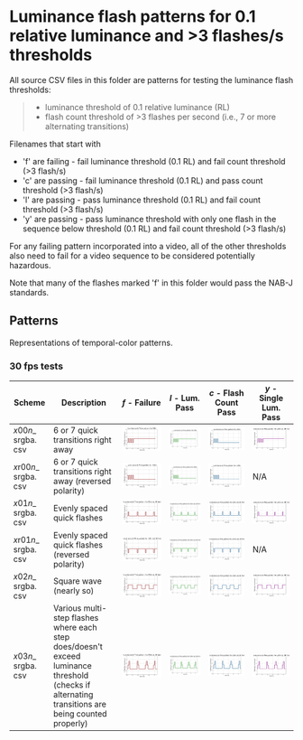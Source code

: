 # Luminance flash patterns for 0.1 relative luminance and >3 flashes/s thresholds
All source CSV files in this folder are patterns for testing the luminance flash thresholds:
> - luminance threshold of 0.1 relative luminance (RL)
> - flash count threshold of >3 flashes per second (i.e., 7 or more alternating transitions)

Filenames that start with 
 - 'f' are failing - fail luminance threshold (0.1 RL) and fail count threshold (>3 flash/s)
 - 'c' are passing - fail luminance threshold (0.1 RL) and pass count threshold (>3 flash/s)
 - 'l' are passing - pass luminance threshold (0.1 RL) and fail count threshold (>3 flash/s)
 - 'y' are passing - pass luminance threshold with only one flash in the sequence below threshold (0.1 RL) and fail count threshold (>3 flash/s)

For any failing pattern incorporated into a video, 
all of the other thresholds also need to fail for a video sequence to be 
considered potentially hazardous.

Note that many of the flashes marked 'f' in this folder would pass the NAB-J standards.

## Patterns
Representations of temporal-color patterns.

### 30 fps tests

| Scheme | Description | *f* - Failure | *l* - Lum. Pass | *c* - Flash Count Pass | *y* - Single Lum. Pass |
| --- | --- | --- | --- | --- | --- |
| *x*00*n*_ srgba. csv | 6 or 7 quick transitions right away | ![Failure with 7 quick transitions](./documentation/f00n_srgba.svg) | ![Low luminance pass with 7 quick transitions](./documentation/l00n_srgba.svg) | ![Count pass with 6 quick transitions](./documentation/c00n_srgba.svg) | ![Luminance pass with a single flash in a quick sequence not above threshold](./documentation/y00n_srgba.svg) | 
| *x*r00*n*_ srgba. csv | 6 or 7 quick transitions right away (reversed polarity) | ![Failure with 7 quick transitions (reversed polarity)](./documentation/fr00n_srgba.svg) | ![Low luminance pass with 7 quick transitions (reversed polarity)](./documentation/lr00n_srgba.svg) | ![Count pass with 6 quick transitions (reversed polarity)](./documentation/cr00n_srgba.svg) | N/A | 
| *x*01*n*_ srgba. csv | Evenly spaced quick flashes | ![Failure with 4 quick, evenly-spaced flashes](./documentation/f01n_srgba.svg) | ![Low luminance pass with 4 quick, evenly-spaced flashes](./documentation/l01n_srgba.svg) | ![Count pass with 4 quick, evenly-spaced flashes](./documentation/c01n_srgba.svg) | ![Luminance pass with a single flash not above threshold out of 4 quick, evenly-spaced flashes](./documentation/y01n_srgba.svg) | 
| *x*r01*n*_ srgba. csv | Evenly spaced quick flashes (reversed polarity) | ![Failure with 4 quick, evenly-spaced flashes (reversed polarity)](./documentation/fr01n_srgba.svg) | ![Low luminance pass with 4 quick, evenly spaced flashes (reversed polarity)](./documentation/lr01n_srgba.svg) | ![Count pass with 4 quick, evenly spaced flashes (reversed polarity)](./documentation/cr01n_srgba.svg) | N/A | 
| *x*02*n*_ srgba. csv | Square wave (nearly so) | ![Failure with a square wave](./documentation/f02n_srgba.svg) | ![Low luminance pass with a square wave](./documentation/l02n_srgba.svg) | ![Count pass with a square wave](./documentation/c02n_srgba.svg) | ![Luminance pass with a single flash in a square wave sequence not above threshold](./documentation/y02n_srgba.svg) | 
| *x*03*n*_ srgba. csv | Various multi-step flashes where each step does/doesn't exceed luminance threshold (checks if alternating transitions are being counted properly) | ![Failure with multi-step flashes](./documentation/f03n_srgba.svg) | ![Low luminance pass with multi-step flashes](./documentation/l03n_srgba.svg) | ![Count pass with a multi-step flashes](./documentation/c03n_srgba.svg) | ![Luminance pass with a one multi-step flash not above threshold](./documentation/y03n_srgba.svg) | 
